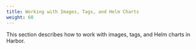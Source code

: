 ```yaml
---
title: Working with Images, Tags, and Helm Charts
weight: 60
---
```


This section describes how to work with images, tags, and Helm charts in Harbor.
